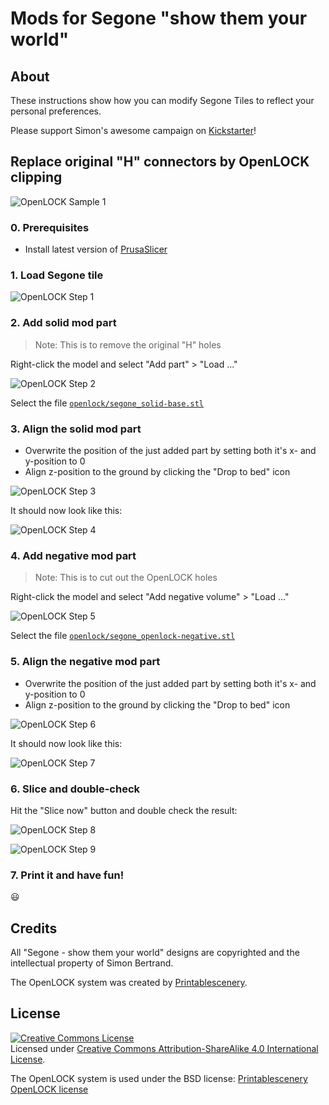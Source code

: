 # Mods for Segone "show them your world" 

## About

These instructions show how you can modify Segone Tiles to reflect your personal preferences.

Please support Simon's awesome campaign on [Kickstarter](https://www.kickstarter.com/projects/segonefantasystl/segone-show-them-your-world-stl-and-pdf-fantasy-map)!

## Replace original "H" connectors by OpenLOCK clipping

![OpenLOCK Sample 1](./img/openlock-sample01.jpg)

### 0. Prerequisites

- Install latest version of [PrusaSlicer](https://www.prusa3d.com/page/prusaslicer_424/)

### 1. Load Segone tile

![OpenLOCK Step 1](./img/openlock-step01.png)

### 2. Add solid mod part

   > Note: This is to remove the original "H" holes

Right-click the model and select "Add part" > "Load ..." 

![OpenLOCK Step 2](./img/openlock-step02.png)

Select the file [`openlock/segone_solid-base.stl`](./openlock/segone_solid-base.stl)
   
### 3. Align the solid mod part

- Overwrite the position of the just added part by setting both it's x- and y-position to 0
- Align z-position to the ground by clicking the "Drop to bed" icon

![OpenLOCK Step 3](./img/openlock-step03.png)

It should now look like this:

![OpenLOCK Step 4](./img/openlock-step04.png)

### 4. Add negative mod part

   > Note: This is to cut out the OpenLOCK holes

Right-click the model and select "Add negative volume" > "Load ..." 
   
![OpenLOCK Step 5](./img/openlock-step05.png)
   
Select the file [`openlock/segone_openlock-negative.stl`](./openlock/segone_openlock-negative.stl)

### 5. Align the negative mod part

- Overwrite the position of the just added part by setting both it's x- and y-position to 0
- Align z-position to the ground by clicking the "Drop to bed" icon
   
![OpenLOCK Step 6](./img/openlock-step06.png)

It should now look like this:

![OpenLOCK Step 7](./img/openlock-step07.png)

### 6. Slice and double-check

Hit the "Slice now" button and double check the result:

![OpenLOCK Step 8](./img/openlock-step08.png)

![OpenLOCK Step 9](./img/openlock-step09.png)

### 7. Print it and have fun!

:smiley:


## Credits

All "Segone - show them your world" designs are copyrighted and the intellectual property of Simon Bertrand.

The OpenLOCK system was created by [Printablescenery](https://www.printablescenery.com/product/open-lock/).

## License

<a rel="license" href="http://creativecommons.org/licenses/by-sa/4.0/"><img alt="Creative Commons License" style="border-width:0" src="https://i.creativecommons.org/l/by-sa/4.0/88x31.png" /></a><br />Licensed under <a rel="license" href="http://creativecommons.org/licenses/by-sa/4.0/">Creative Commons Attribution-ShareAlike 4.0 International License</a>.

The OpenLOCK system is used under the BSD license: [Printablescenery OpenLOCK license](https://www.printablescenery.com/2021/03/17/openvlex-2/)
